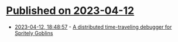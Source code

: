 # [Published on 2023-04-12](index.md)

* [2023-04-12, 18:48:57](https://lobste.rs/s/jyn2vy/distributed_time_traveling_debugger_for) - [A distributed time-traveling debugger for Spritely Goblins](https://spritely.institute/news/introducing-a-distributed-debugger-for-goblins-with-time-travel.html)
